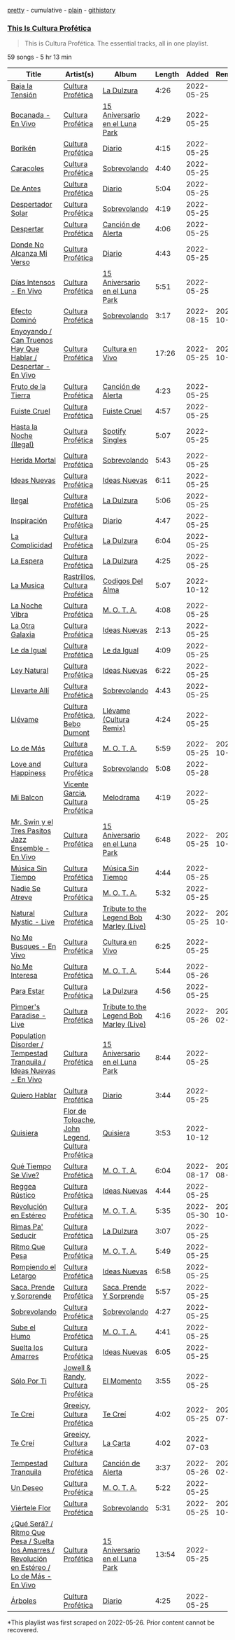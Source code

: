 [pretty](/playlists/pretty/37i9dQZF1DZ06evO3AMXrG.md) - cumulative - [plain](/playlists/plain/37i9dQZF1DZ06evO3AMXrG) - [githistory](https://github.githistory.xyz/mackorone/spotify-playlist-archive/blob/main/playlists/plain/37i9dQZF1DZ06evO3AMXrG)

### [This Is Cultura Profética](https://open.spotify.com/playlist/37i9dQZF1DZ06evO3AMXrG)

> This is Cultura Profética\. The essential tracks, all in one playlist.

59 songs - 5 hr 13 min

| Title | Artist(s) | Album | Length | Added | Removed |
|---|---|---|---|---|---|
| [Baja la Tensión](https://open.spotify.com/track/1aptwqzmy2RxB3ODy7g8sY) | [Cultura Profética](https://open.spotify.com/artist/65HuWBUC1d8ty1q6J42Nfi) | [La Dulzura](https://open.spotify.com/album/0ma0z5JUPvi7ZZtfV8Di0A) | 4:26 | 2022-05-25 |  |
| [Bocanada \- En Vivo](https://open.spotify.com/track/7sJka3hr6kdXGrxWHIEWUm) | [Cultura Profética](https://open.spotify.com/artist/65HuWBUC1d8ty1q6J42Nfi) | [15 Aniversario en el Luna Park](https://open.spotify.com/album/6g8zQxyKvT4Vus79FtKHnc) | 4:29 | 2022-05-25 |  |
| [Borikén](https://open.spotify.com/track/0i9k4cD2p8nqOLt0HMlIwh) | [Cultura Profética](https://open.spotify.com/artist/65HuWBUC1d8ty1q6J42Nfi) | [Diario](https://open.spotify.com/album/29N2zEcNkyFcgy0dIhqY91) | 4:15 | 2022-05-25 |  |
| [Caracoles](https://open.spotify.com/track/6GaB5hqbxFqUbKUcOlGT5h) | [Cultura Profética](https://open.spotify.com/artist/65HuWBUC1d8ty1q6J42Nfi) | [Sobrevolando](https://open.spotify.com/album/3rCmFIVWG9ktkGhKNcZnli) | 4:40 | 2022-05-25 |  |
| [De Antes](https://open.spotify.com/track/3aZQgYCIcO2OQHU7bPvt5R) | [Cultura Profética](https://open.spotify.com/artist/65HuWBUC1d8ty1q6J42Nfi) | [Diario](https://open.spotify.com/album/29N2zEcNkyFcgy0dIhqY91) | 5:04 | 2022-05-25 |  |
| [Despertador Solar](https://open.spotify.com/track/0hMNf3RxYbtQ3qd4qEN2KI) | [Cultura Profética](https://open.spotify.com/artist/65HuWBUC1d8ty1q6J42Nfi) | [Sobrevolando](https://open.spotify.com/album/3rCmFIVWG9ktkGhKNcZnli) | 4:19 | 2022-05-25 |  |
| [Despertar](https://open.spotify.com/track/0JgjwTH0UqqsEtJo6f3rl1) | [Cultura Profética](https://open.spotify.com/artist/65HuWBUC1d8ty1q6J42Nfi) | [Canción de Alerta](https://open.spotify.com/album/28PuYwXsKVqszvz05ErQ0q) | 4:06 | 2022-05-25 |  |
| [Donde No Alcanza Mi Verso](https://open.spotify.com/track/7gQbpyb0GTNOu8XVWwLfwK) | [Cultura Profética](https://open.spotify.com/artist/65HuWBUC1d8ty1q6J42Nfi) | [Diario](https://open.spotify.com/album/29N2zEcNkyFcgy0dIhqY91) | 4:43 | 2022-05-25 |  |
| [Días Intensos \- En Vivo](https://open.spotify.com/track/4j8z7WW1iFAZjSPt24XVlm) | [Cultura Profética](https://open.spotify.com/artist/65HuWBUC1d8ty1q6J42Nfi) | [15 Aniversario en el Luna Park](https://open.spotify.com/album/6g8zQxyKvT4Vus79FtKHnc) | 5:51 | 2022-05-25 |  |
| [Efecto Dominó](https://open.spotify.com/track/2QQzm3FX7CVoF3x65YdbFL) | [Cultura Profética](https://open.spotify.com/artist/65HuWBUC1d8ty1q6J42Nfi) | [Sobrevolando](https://open.spotify.com/album/3rCmFIVWG9ktkGhKNcZnli) | 3:17 | 2022-08-15 | 2022-10-07 |
| [Enyoyando / Can Truenos Hay Que Hablar / Despertar \- En Vivo](https://open.spotify.com/track/57xci6chV37mY1GS1BcHPO) | [Cultura Profética](https://open.spotify.com/artist/65HuWBUC1d8ty1q6J42Nfi) | [Cultura en Vivo](https://open.spotify.com/album/62VgrbgZu3QeB8a3p1yYz8) | 17:26 | 2022-05-25 | 2022-10-21 |
| [Fruto de la Tierra](https://open.spotify.com/track/7L0E4HQmpPLDIWhpDqYJez) | [Cultura Profética](https://open.spotify.com/artist/65HuWBUC1d8ty1q6J42Nfi) | [Canción de Alerta](https://open.spotify.com/album/28PuYwXsKVqszvz05ErQ0q) | 4:23 | 2022-05-25 |  |
| [Fuiste Cruel](https://open.spotify.com/track/4ElWiTXz0iz5vKO8X2L0hN) | [Cultura Profética](https://open.spotify.com/artist/65HuWBUC1d8ty1q6J42Nfi) | [Fuiste Cruel](https://open.spotify.com/album/3gFaZRToVe63cRTJJh94Yo) | 4:57 | 2022-05-25 |  |
| [Hasta la Noche \(Ilegal\)](https://open.spotify.com/track/4xxlqEaJ1x84t8Ihvpl24X) | [Cultura Profética](https://open.spotify.com/artist/65HuWBUC1d8ty1q6J42Nfi) | [Spotify Singles](https://open.spotify.com/album/0zewwoQ6hQkcgpl29PXCA8) | 5:07 | 2022-05-25 |  |
| [Herida Mortal](https://open.spotify.com/track/0xrZ27yKrvpPeCeQwVlGNO) | [Cultura Profética](https://open.spotify.com/artist/65HuWBUC1d8ty1q6J42Nfi) | [Sobrevolando](https://open.spotify.com/album/3rCmFIVWG9ktkGhKNcZnli) | 5:43 | 2022-05-25 |  |
| [Ideas Nuevas](https://open.spotify.com/track/74J7BSwaufXaF1UqObyDAu) | [Cultura Profética](https://open.spotify.com/artist/65HuWBUC1d8ty1q6J42Nfi) | [Ideas Nuevas](https://open.spotify.com/album/5QpKkGyhZB4SixED6zbo7R) | 6:11 | 2022-05-25 |  |
| [Ilegal](https://open.spotify.com/track/55nSQ0bhYhnN9Gr6yKAF86) | [Cultura Profética](https://open.spotify.com/artist/65HuWBUC1d8ty1q6J42Nfi) | [La Dulzura](https://open.spotify.com/album/0ma0z5JUPvi7ZZtfV8Di0A) | 5:06 | 2022-05-25 |  |
| [Inspiración](https://open.spotify.com/track/4RdHhgBW4eWV5PohRNYkNl) | [Cultura Profética](https://open.spotify.com/artist/65HuWBUC1d8ty1q6J42Nfi) | [Diario](https://open.spotify.com/album/29N2zEcNkyFcgy0dIhqY91) | 4:47 | 2022-05-25 |  |
| [La Complicidad](https://open.spotify.com/track/0yAc7tMrxA3KwdVpVDe402) | [Cultura Profética](https://open.spotify.com/artist/65HuWBUC1d8ty1q6J42Nfi) | [La Dulzura](https://open.spotify.com/album/0ma0z5JUPvi7ZZtfV8Di0A) | 6:04 | 2022-05-25 |  |
| [La Espera](https://open.spotify.com/track/0vl8naLAWvkm7EiE4DQdl5) | [Cultura Profética](https://open.spotify.com/artist/65HuWBUC1d8ty1q6J42Nfi) | [La Dulzura](https://open.spotify.com/album/0ma0z5JUPvi7ZZtfV8Di0A) | 4:25 | 2022-05-25 |  |
| [La Musica](https://open.spotify.com/track/1UWRoVKwatWvKCMFfn6Z6P) | [Rastrillos](https://open.spotify.com/artist/7oVQXVtyLC8b7pxGefZX50), [Cultura Profética](https://open.spotify.com/artist/65HuWBUC1d8ty1q6J42Nfi) | [Codigos Del Alma](https://open.spotify.com/album/3gpM7IpvTpE1ByLL1aR0lS) | 5:07 | 2022-10-12 |  |
| [La Noche Vibra](https://open.spotify.com/track/04LV5ZhMdkFJqvGtITa62B) | [Cultura Profética](https://open.spotify.com/artist/65HuWBUC1d8ty1q6J42Nfi) | [M\. O\. T\. A.](https://open.spotify.com/album/6vhnau5N0tJQLP26LVJLn7) | 4:08 | 2022-05-25 |  |
| [La Otra Galaxia](https://open.spotify.com/track/0MHaoEf98Uug7ft75wnsBV) | [Cultura Profética](https://open.spotify.com/artist/65HuWBUC1d8ty1q6J42Nfi) | [Ideas Nuevas](https://open.spotify.com/album/5QpKkGyhZB4SixED6zbo7R) | 2:13 | 2022-05-25 |  |
| [Le da Igual](https://open.spotify.com/track/30aOv2QHVEqm4PmDdJ6uvl) | [Cultura Profética](https://open.spotify.com/artist/65HuWBUC1d8ty1q6J42Nfi) | [Le da Igual](https://open.spotify.com/album/2HDu1meEZDzEvSq8BZtRYs) | 4:09 | 2022-05-25 |  |
| [Ley Natural](https://open.spotify.com/track/2FthRSpEy044BM8QkoqeeP) | [Cultura Profética](https://open.spotify.com/artist/65HuWBUC1d8ty1q6J42Nfi) | [Ideas Nuevas](https://open.spotify.com/album/5QpKkGyhZB4SixED6zbo7R) | 6:22 | 2022-05-25 |  |
| [Llevarte Allí](https://open.spotify.com/track/1ZPtlRm6Judlzx1bw0mIhI) | [Cultura Profética](https://open.spotify.com/artist/65HuWBUC1d8ty1q6J42Nfi) | [Sobrevolando](https://open.spotify.com/album/3rCmFIVWG9ktkGhKNcZnli) | 4:43 | 2022-05-25 |  |
| [Llévame](https://open.spotify.com/track/30WCJ59jYKihaG8kgYEO9S) | [Cultura Profética](https://open.spotify.com/artist/65HuWBUC1d8ty1q6J42Nfi), [Bebo Dumont](https://open.spotify.com/artist/1K3l8XdgOtySWPTvBfhgYe) | [Llévame \(Cultura Remix\)](https://open.spotify.com/album/4Mh08dkc99DlRwpSu1Rkzy) | 4:24 | 2022-05-25 |  |
| [Lo de Más](https://open.spotify.com/track/2dGEk23cZuItJTjvFWvWro) | [Cultura Profética](https://open.spotify.com/artist/65HuWBUC1d8ty1q6J42Nfi) | [M\. O\. T\. A.](https://open.spotify.com/album/6vhnau5N0tJQLP26LVJLn7) | 5:59 | 2022-05-25 | 2022-10-13 |
| [Love and Happiness](https://open.spotify.com/track/2Q4iDZrwPmn5aEqWFYyPR2) | [Cultura Profética](https://open.spotify.com/artist/65HuWBUC1d8ty1q6J42Nfi) | [Sobrevolando](https://open.spotify.com/album/3rCmFIVWG9ktkGhKNcZnli) | 5:08 | 2022-05-28 |  |
| [Mi Balcon](https://open.spotify.com/track/05SZ279Bnz9Zst21BMoZWg) | [Vicente Garcia](https://open.spotify.com/artist/2Otnykd696YidQYfEGVmNq), [Cultura Profética](https://open.spotify.com/artist/65HuWBUC1d8ty1q6J42Nfi) | [Melodrama](https://open.spotify.com/album/6Q5EvqV3Vj9wKee5N2fK6E) | 4:19 | 2022-05-25 |  |
| [Mr\. Swin y el Tres Pasitos Jazz Ensemble \- En Vivo](https://open.spotify.com/track/6f9jKcVpOUWJDepavpp2bO) | [Cultura Profética](https://open.spotify.com/artist/65HuWBUC1d8ty1q6J42Nfi) | [15 Aniversario en el Luna Park](https://open.spotify.com/album/6g8zQxyKvT4Vus79FtKHnc) | 6:48 | 2022-05-25 | 2022-10-14 |
| [Música Sin Tiempo](https://open.spotify.com/track/6bZtdmZVoBKSr5IEgfPklT) | [Cultura Profética](https://open.spotify.com/artist/65HuWBUC1d8ty1q6J42Nfi) | [Música Sin Tiempo](https://open.spotify.com/album/1glGF4NuNqwLeLeEh1VFA9) | 4:44 | 2022-05-25 |  |
| [Nadie Se Atreve](https://open.spotify.com/track/5I2SkxIYjfRQ1PhqQLqP6F) | [Cultura Profética](https://open.spotify.com/artist/65HuWBUC1d8ty1q6J42Nfi) | [M\. O\. T\. A.](https://open.spotify.com/album/6vhnau5N0tJQLP26LVJLn7) | 5:32 | 2022-05-25 |  |
| [Natural Mystic \- Live](https://open.spotify.com/track/2pQQIvdKGssKTYdgr62lPp) | [Cultura Profética](https://open.spotify.com/artist/65HuWBUC1d8ty1q6J42Nfi) | [Tribute to the Legend Bob Marley \(Live\)](https://open.spotify.com/album/1a13hH48fVZwvpODjcnjoi) | 4:30 | 2022-05-25 | 2022-10-13 |
| [No Me Busques \- En Vivo](https://open.spotify.com/track/0WNinVHIhlq6UX1Eid5Ule) | [Cultura Profética](https://open.spotify.com/artist/65HuWBUC1d8ty1q6J42Nfi) | [Cultura en Vivo](https://open.spotify.com/album/62VgrbgZu3QeB8a3p1yYz8) | 6:25 | 2022-05-25 |  |
| [No Me Interesa](https://open.spotify.com/track/1lIBlgWFQCN9zLwUaUMJfL) | [Cultura Profética](https://open.spotify.com/artist/65HuWBUC1d8ty1q6J42Nfi) | [M\. O\. T\. A.](https://open.spotify.com/album/6vhnau5N0tJQLP26LVJLn7) | 5:44 | 2022-05-26 |  |
| [Para Estar](https://open.spotify.com/track/2wrQ0tzuFnKj9BVgIsVcwV) | [Cultura Profética](https://open.spotify.com/artist/65HuWBUC1d8ty1q6J42Nfi) | [La Dulzura](https://open.spotify.com/album/0ma0z5JUPvi7ZZtfV8Di0A) | 4:56 | 2022-05-25 |  |
| [Pimper's Paradise \- Live](https://open.spotify.com/track/0hN3PFAINvpvhjV4v6CmTu) | [Cultura Profética](https://open.spotify.com/artist/65HuWBUC1d8ty1q6J42Nfi) | [Tribute to the Legend Bob Marley \(Live\)](https://open.spotify.com/album/1a13hH48fVZwvpODjcnjoi) | 4:16 | 2022-05-26 | 2023-02-18 |
| [Population Disorder / Tempestad Tranquila / Ideas Nuevas \- En Vivo](https://open.spotify.com/track/23jnxVzlzYjpX2YZtnrjdA) | [Cultura Profética](https://open.spotify.com/artist/65HuWBUC1d8ty1q6J42Nfi) | [15 Aniversario en el Luna Park](https://open.spotify.com/album/6g8zQxyKvT4Vus79FtKHnc) | 8:44 | 2022-05-25 |  |
| [Quiero Hablar](https://open.spotify.com/track/0fEXNlcGfKRp33LNM7jToQ) | [Cultura Profética](https://open.spotify.com/artist/65HuWBUC1d8ty1q6J42Nfi) | [Diario](https://open.spotify.com/album/29N2zEcNkyFcgy0dIhqY91) | 3:44 | 2022-05-25 |  |
| [Quisiera](https://open.spotify.com/track/7v0WvqGq7auy99Nydgc6YJ) | [Flor de Toloache](https://open.spotify.com/artist/1eEJbNVFQTDmQETQpLMoWD), [John Legend](https://open.spotify.com/artist/5y2Xq6xcjJb2jVM54GHK3t), [Cultura Profética](https://open.spotify.com/artist/65HuWBUC1d8ty1q6J42Nfi) | [Quisiera](https://open.spotify.com/album/1hxhKktk2u9gTPms7c8fv9) | 3:53 | 2022-10-12 |  |
| [Qué Tiempo Se Vive?](https://open.spotify.com/track/6JrZqvvwhySepzqRoUraIC) | [Cultura Profética](https://open.spotify.com/artist/65HuWBUC1d8ty1q6J42Nfi) | [M\. O\. T\. A.](https://open.spotify.com/album/6vhnau5N0tJQLP26LVJLn7) | 6:04 | 2022-08-17 | 2022-08-19 |
| [Reggea Rústico](https://open.spotify.com/track/34fBKRTK9eXXWF6DoUsgp4) | [Cultura Profética](https://open.spotify.com/artist/65HuWBUC1d8ty1q6J42Nfi) | [Ideas Nuevas](https://open.spotify.com/album/5QpKkGyhZB4SixED6zbo7R) | 4:44 | 2022-05-25 |  |
| [Revolución en Estéreo](https://open.spotify.com/track/5tocZmY6wrsBN97s3eXGW0) | [Cultura Profética](https://open.spotify.com/artist/65HuWBUC1d8ty1q6J42Nfi) | [M\. O\. T\. A.](https://open.spotify.com/album/6vhnau5N0tJQLP26LVJLn7) | 5:35 | 2022-05-30 | 2022-10-06 |
| [Rimas Pa' Seducir](https://open.spotify.com/track/2usf3N1xqWLBvFXAgczmbG) | [Cultura Profética](https://open.spotify.com/artist/65HuWBUC1d8ty1q6J42Nfi) | [La Dulzura](https://open.spotify.com/album/0ma0z5JUPvi7ZZtfV8Di0A) | 3:07 | 2022-05-25 |  |
| [Ritmo Que Pesa](https://open.spotify.com/track/2FSpiaFpqmCNnC7IPr1TAy) | [Cultura Profética](https://open.spotify.com/artist/65HuWBUC1d8ty1q6J42Nfi) | [M\. O\. T\. A.](https://open.spotify.com/album/6vhnau5N0tJQLP26LVJLn7) | 5:49 | 2022-05-25 |  |
| [Rompiendo el Letargo](https://open.spotify.com/track/3qvrUtUDm9mkXsIB5qK9vL) | [Cultura Profética](https://open.spotify.com/artist/65HuWBUC1d8ty1q6J42Nfi) | [Ideas Nuevas](https://open.spotify.com/album/5QpKkGyhZB4SixED6zbo7R) | 6:58 | 2022-05-25 |  |
| [Saca, Prende y Sorprende](https://open.spotify.com/track/67v6edtYPUYnzaElq4U37Q) | [Cultura Profética](https://open.spotify.com/artist/65HuWBUC1d8ty1q6J42Nfi) | [Saca, Prende Y Sorprende](https://open.spotify.com/album/3fxbfhM7Cm7dKdSVvJAv8u) | 5:57 | 2022-05-25 |  |
| [Sobrevolando](https://open.spotify.com/track/3DGeQ66WnH65T5f4SpnzAY) | [Cultura Profética](https://open.spotify.com/artist/65HuWBUC1d8ty1q6J42Nfi) | [Sobrevolando](https://open.spotify.com/album/3rCmFIVWG9ktkGhKNcZnli) | 4:27 | 2022-05-25 |  |
| [Sube el Humo](https://open.spotify.com/track/7ChGr8JqBeKaOhgvattRGs) | [Cultura Profética](https://open.spotify.com/artist/65HuWBUC1d8ty1q6J42Nfi) | [M\. O\. T\. A.](https://open.spotify.com/album/6vhnau5N0tJQLP26LVJLn7) | 4:41 | 2022-05-25 |  |
| [Suelta los Amarres](https://open.spotify.com/track/76G33BEy8ztidGLSPWlU1b) | [Cultura Profética](https://open.spotify.com/artist/65HuWBUC1d8ty1q6J42Nfi) | [Ideas Nuevas](https://open.spotify.com/album/5QpKkGyhZB4SixED6zbo7R) | 6:05 | 2022-05-25 |  |
| [Sólo Por Ti](https://open.spotify.com/track/58ujE3lNtea4uCKJ05gUvg) | [Jowell & Randy](https://open.spotify.com/artist/4IMAo2UQchVFyPH24PAjUs), [Cultura Profética](https://open.spotify.com/artist/65HuWBUC1d8ty1q6J42Nfi) | [El Momento](https://open.spotify.com/album/6JUteqYW61MphFHmJe5AAU) | 3:55 | 2022-05-25 |  |
| [Te Creí](https://open.spotify.com/track/1G2ZDpnDiNoS2hLunRxsvL) | [Greeicy](https://open.spotify.com/artist/5dbaLmK5SHLLg8Z4CcTJpX), [Cultura Profética](https://open.spotify.com/artist/65HuWBUC1d8ty1q6J42Nfi) | [Te Creí](https://open.spotify.com/album/03IYqrR1pFpSIRi323LrwW) | 4:02 | 2022-05-25 | 2022-07-04 |
| [Te Creí](https://open.spotify.com/track/60c5SSCLMt13B27d6Df4dP) | [Greeicy](https://open.spotify.com/artist/5dbaLmK5SHLLg8Z4CcTJpX), [Cultura Profética](https://open.spotify.com/artist/65HuWBUC1d8ty1q6J42Nfi) | [La Carta](https://open.spotify.com/album/1RWGsSW1RxScfvYp5ZR3Jl) | 4:02 | 2022-07-03 |  |
| [Tempestad Tranquila](https://open.spotify.com/track/7yTgayrV0QMrB20nTzWdB8) | [Cultura Profética](https://open.spotify.com/artist/65HuWBUC1d8ty1q6J42Nfi) | [Canción de Alerta](https://open.spotify.com/album/28PuYwXsKVqszvz05ErQ0q) | 3:37 | 2022-05-26 | 2023-02-18 |
| [Un Deseo](https://open.spotify.com/track/0d70EuIo3ziqTj5LvMYZCl) | [Cultura Profética](https://open.spotify.com/artist/65HuWBUC1d8ty1q6J42Nfi) | [M\. O\. T\. A.](https://open.spotify.com/album/6vhnau5N0tJQLP26LVJLn7) | 5:22 | 2022-05-25 |  |
| [Viértele Flor](https://open.spotify.com/track/03GdgDtxpDN12XyDq6GM2a) | [Cultura Profética](https://open.spotify.com/artist/65HuWBUC1d8ty1q6J42Nfi) | [Sobrevolando](https://open.spotify.com/album/3rCmFIVWG9ktkGhKNcZnli) | 5:31 | 2022-05-25 | 2022-10-12 |
| [¿Qué Será? / Ritmo Que Pesa / Suelta los Amarres / Revolución en Estéreo / Lo de Más \- En Vivo](https://open.spotify.com/track/09BZvRoyzf58jpjBStkEzg) | [Cultura Profética](https://open.spotify.com/artist/65HuWBUC1d8ty1q6J42Nfi) | [15 Aniversario en el Luna Park](https://open.spotify.com/album/6g8zQxyKvT4Vus79FtKHnc) | 13:54 | 2022-05-25 |  |
| [Árboles](https://open.spotify.com/track/109IRvp8IFTgPDllZdyWJV) | [Cultura Profética](https://open.spotify.com/artist/65HuWBUC1d8ty1q6J42Nfi) | [Diario](https://open.spotify.com/album/29N2zEcNkyFcgy0dIhqY91) | 4:25 | 2022-05-25 |  |

\*This playlist was first scraped on 2022-05-26. Prior content cannot be recovered.

